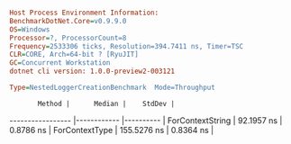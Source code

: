 ```ini

Host Process Environment Information:
BenchmarkDotNet.Core=v0.9.9.0
OS=Windows
Processor=?, ProcessorCount=8
Frequency=2533306 ticks, Resolution=394.7411 ns, Timer=TSC
CLR=CORE, Arch=64-bit ? [RyuJIT]
GC=Concurrent Workstation
dotnet cli version: 1.0.0-preview2-003121

Type=NestedLoggerCreationBenchmark  Mode=Throughput  

```
           Method |      Median |    StdDev |
----------------- |------------ |---------- |
 ForContextString |  92.1957 ns | 0.8786 ns |
   ForContextType | 155.5276 ns | 0.8364 ns |
